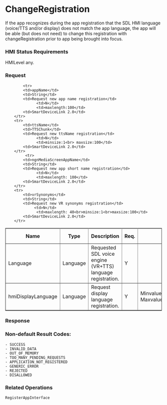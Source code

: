# ChangeRegistration

If the app recognizes during the app registration that the SDL HMI language (voice/TTS and/or display) does not match the app language, the app will be able (but does not need) to change this registration with changeRegistration prior to app being brought into focus.

### HMI Status Requirements ###

HMILevel any.

### Request ###

<table border="1" rules="all">
  		<tr>
  			<th>Name</th>
  			<th>Type</th>
  			<th>Description</th>
                  <th> Req.</th>
  			<th>Notes</th>
  			<th>Version Available</th>
  		</tr>
  		<tr>
  			<td>Language</td>
  			<td>Language</td>
  			<td>Requested SDL voice engine (VR+TTS) language registration.</td>
                  <td>Y</td>
  			<td></td>
  			<td>SmartDeviceLink 2.0</td>
  		</tr>
  		<tr>
  			<td>hmiDisplayLanguage</td>
  			<td>Language</td>
  			<td>Request display language registration.</td>
                  <td>Y</td>
  			<td>Minvalue=0 <br>Maxvalue=2000000000</td>
  			<td>SmartDeviceLink 2.0</td>
 		</tr>

            <tr>
  			<td>appName</td>
  			<td>String</td>
  			<td>Request new app name registration</td>
                  <td>N</td>
                  <td>maxlength:100</td>
  			<td>SmartDeviceLink 2.0</td>
  		</tr>
  		<tr>
  			<td>ttsName</td>
  			<td>TTSChunk</td>
  			<td>Request new ttsName registration</td>
                  <td>N</td>
                  <td>minsize:1<br> maxsize:100</td>
  			<td>SmartDeviceLink 2.0</td>
 		</tr>
             <tr>
  			<td>ngnMediaScreenAppName</td>
  			<td>String</td>
  			<td>Request new app short name registration</td>
                  <td>N</td>
                  <td>maxlength: 100</td>
  			<td>SmartDeviceLink 2.0</td>
  		</tr>
  		<tr>
  			<td>vrSynonyms</td>
  			<td>String</td>
  			<td>Request new VR synonyms registration</td>
                 <td>N</td>
                  <td>maxlength: 40<br>minsize:1<br>maxsize:100</td>
  			<td>SmartDeviceLink 2.0</td>
  		</tr>
   </table>

### Response ###

### Non-default Result Codes: ###
```
- SUCCESS
- INVALID_DATA
- OUT_OF_MEMORY
- TOO_MANY_PENDING_REQUESTS
- APPLICATION_NOT_REGISTERED
- GENERIC_ERROR
- REJECTED  
- DISALLOWED
```
### Related Operations ###
```
RegisterAppInterface
```
